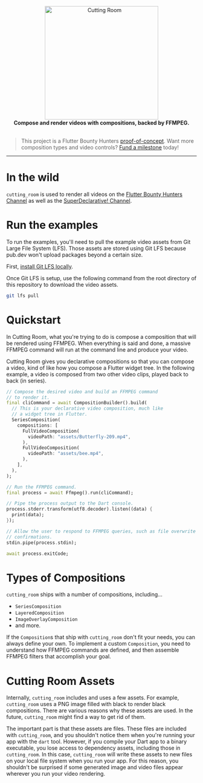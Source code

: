 <p align="center">
  <img src="https://user-images.githubusercontent.com/7259036/161407422-074272c2-2935-4eb4-94bc-dceda336c109.png" width="300" alt="Cutting Room"><br>
  <span><b>Compose and render videos with compositions, backed by FFMPEG.</b></span><br><br>
</p>

> This project is a Flutter Bounty Hunters [proof-of-concept](http://policies.flutterbountyhunters.com/about/proof-of-concept). Want more composition types and video controls? [Fund a milestone](http://policies.flutterbountyhunters.com/about/fund-a-milestone) today!

---

# In the wild
`cutting_room` is used to render all videos on the [Flutter Bounty Hunters Channel](https://www.youtube.com/channel/UCLcjoIESotPI-5VD-85k-jA) as well as the [SuperDeclarative! Channel](https://youtube.com/c/SuperDeclarative).

# Run the examples
To run the examples, you'll need to pull the example video assets from Git Large File System (LFS). Those assets are stored using Git LFS because pub.dev won't upload packages beyond a certain size.

First, [install Git LFS locally](https://git-lfs.github.com/).

Once Git LFS is setup, use the following command from the root directory of this repository to download the video assets.

```bash
git lfs pull
```

# Quickstart
In Cutting Room, what you're trying to do is compose a composition that will be rendered using FFMPEG.
When everything is said and done, a massive FFMPEG command will run at the command line and produce
your video.

Cutting Room gives you declarative compositions so that you can compose a video, kind of like how you
compose a Flutter widget tree. In the following example, a video is composed from two other video clips,
played back to back (in series).

```dart
// Compose the desired video and build an FFMPEG command
// to render it.
final cliCommand = await CompositionBuilder().build(
  // This is your declarative video composition, much like
  // a widget tree in Flutter.
  SeriesComposition(
    compositions: [
      FullVideoComposition(
        videoPath: "assets/Butterfly-209.mp4",
      ),
      FullVideoComposition(
        videoPath: "assets/bee.mp4",
      ),
    ],
  ),
);

// Run the FFMPEG command.
final process = await Ffmpeg().run(cliCommand);

// Pipe the process output to the Dart console.
process.stderr.transform(utf8.decoder).listen((data) {
  print(data);
});

// Allow the user to respond to FFMPEG queries, such as file overwrite
// confirmations.
stdin.pipe(process.stdin);

await process.exitCode;
```

# Types of Compositions
`cutting_room` ships with a number of compositions, including...

 * `SeriesComposition`
 * `LayeredComposition`
 * `ImageOverlayComposition`
 * and more.

If the `Composition`s that ship with `cutting_room` don't fit your needs, you can always define your own. To
implement a custom `Composition`, you need to understand how FFMPEG commands are defined, and then assemble
FFMPEG filters that accomplish your goal.

# Cutting Room Assets
Internally, `cutting_room` includes and uses a few assets. For example, `cutting_room` uses a PNG
image filled with black to render black compositions. There are various reasons why these assets
are used. In the future, `cutting_room` might find a way to get rid of them.

The important part is that these assets are files. These files are included with `cutting_room`,
and you shouldn't notice them when you're running your app with the `dart` tool. However, if you
compile your Dart app to a binary executable, you lose access to dependency assets, including
those in `cutting_room`. In this case, `cutting_room` will write these assets to new files on your
local file system when you run your app. For this reason, you shouldn't be surprised if some
generated image and video files appear wherever you run your video rendering.
